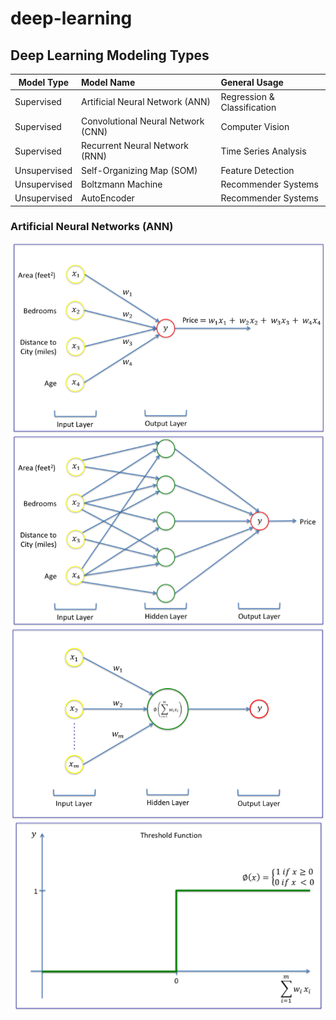 # deep-learning

## Deep Learning Modeling Types

| Model Type |  Model Name | General Usage |
| ---------------------------------------- | :---  | :--- |
| Supervised | Artificial Neural Network (ANN) | Regression & Classification | 
| Supervised | Convolutional Neural Network (CNN) | Computer Vision |
| Supervised | Recurrent Neural Network (RNN) | Time Series Analysis  | 
| Unsupervised | Self-Organizing Map (SOM) | Feature Detection |
| Unsupervised | Boltzmann Machine | Recommender Systems |
| Unsupervised | AutoEncoder | Recommender Systems |

### Artificial Neural Networks (ANN)

![Basis of ANN](/Images/basis_of_ANN.png?raw=true "Basis of Artificial Neural Networks (ANN)")
![Simple ANN](/Images/simple_ANN.png?raw=true "Simple ANN")
![Summary of ANN](/Images/summary_of_ANN.png?raw=true "Summary of ANN")
![Threshold Activation Function](/Images/threshold_function.png?raw=true "Threshold Activation Function")

